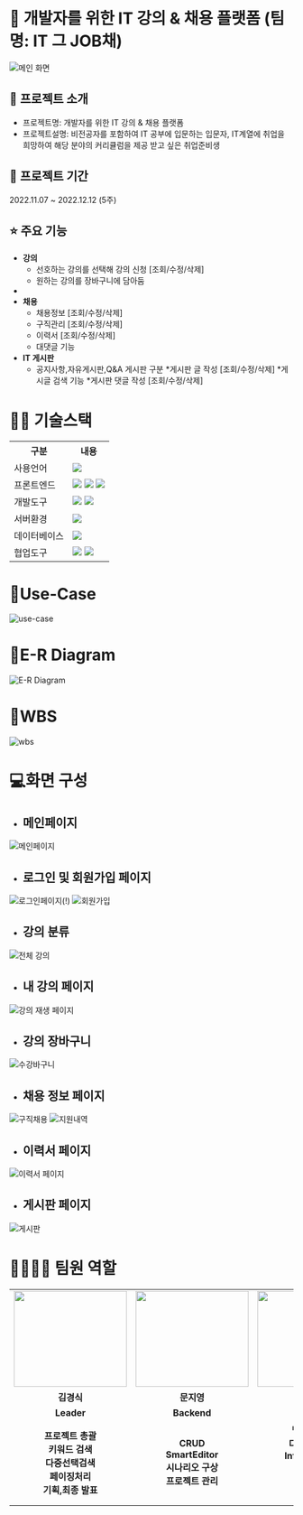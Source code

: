 # 📎 개발자를 위한 IT 강의 & 채용 플랫폼 (팀명: IT 그 JOB채)
![메인 화면](https://user-images.githubusercontent.com/110751989/206969982-0a143e6f-f1b8-46cd-a8fd-09f25d061178.png)

## 👀 프로젝트 소개
* 프로젝트명: 개발자를 위한 IT 강의 & 채용 플랫폼
* 프로젝트설명: 비전공자를 포함하여 IT 공부에 입문하는 입문자,  IT계열에 취업을 희망하여 해당 분야의 커리큘럼을 제공 받고 싶은 취업준비생


## 📅 프로젝트 기간
2022.11.07 ~ 2022.12.12 (5주)
<br>

## ⭐ 주요 기능
* <b>강의</b>
  * 선호하는 강의를 선택해 강의 신청  [조회/수정/삭제]
  * 원하는 강의를 장바구니에 담아둠
*	
* <b>채용</b>
  * 채용정보 [조회/수정/삭제]
  * 구직관리 [조회/수정/삭제]
  * 이력서 [조회/수정/삭제]
  * 대댓글 기능
* <b>IT 게시판</b>
  * 공지사항,자유게시판,Q&A 게시판 구분
  *게시판 글 작성 [조회/수정/삭제]
  *게시글 검색 기능
  *게시판 댓글 작성 [조회/수정/삭제]

# 💪🏻 기술스택
<table>
    <tr>
        <th>구분</th>
        <th>내용</th>
    </tr>
    <tr>
        <td>사용언어</td>
        <td>
            <img src="https://img.shields.io/badge/Java-007396?style=for-the-badge&logo=java&logoColor=white"/>
        </td>
    </tr>
    <tr>
        <td>프론트엔드</td>
        <td>
           <img src="https://img.shields.io/badge/javascript-F7DF1E?style=for-the-badge&logo=javascript&logoColor=black">
           <img src="https://img.shields.io/badge/HTML-E34F26?style=for-the-badge&logo=html5&logoColor=white">
           <img src="https://img.shields.io/badge/CSS-1572B6?style=for-the-badge&logo=css3&logoColor=white">
        </td>
    </tr>
    <tr>
        <td>개발도구</td>
        <td>
            <img src="https://img.shields.io/badge/Eclipse-2C2255?style=for-the-badge&logo=Eclipse&logoColor=white"/>
            <img src="https://img.shields.io/badge/VSCode-007ACC?style=for-the-badge&logo=VisualStudioCode&logoColor=white"/>
        </td>
    </tr>
    <tr>
        <td>서버환경</td>
        <td>
            <img src="https://img.shields.io/badge/Apache Tomcat-D22128?style=for-the-badge&logo=Apache Tomcat&logoColor=white"/>
        </td>
    </tr>
    <tr>
        <td>데이터베이스</td>
        <td>
             <img src="https://img.shields.io/badge/My SQL-4479A1?style=for-the-badge&logo=mysql&logoColor=white"/>
        </td>
    </tr>
    <tr>
        <td>협업도구</td>
        <td>
            <img src="https://img.shields.io/badge/Git-F05032?style=for-the-badge&logo=Git&logoColor=white"/>
            <img src="https://img.shields.io/badge/GitHub-181717?style=for-the-badge&logo=GitHub&logoColor=white"/>
        </td>
    </tr>
</table>

# 📌Use-Case
![use-case](https://user-images.githubusercontent.com/110751989/206969764-04a1dbe6-48e7-425c-87e1-17e9317b1365.png)

# 📌E-R Diagram
![E-R Diagram](https://user-images.githubusercontent.com/110751989/206969401-ea2d7423-1ce3-4f4a-9149-7fc260a7fc07.png)
# 📌WBS
![wbs](https://user-images.githubusercontent.com/110751989/206973522-6d041d9a-07ed-462c-ad12-c0b8c22013b0.png)

# 💻화면 구성
* <h2>메인페이지</h2>
![메인페이지](https://user-images.githubusercontent.com/110751989/206970055-369c8009-7b5e-4db2-81b6-dd9a9c317d8c.png)
* <h2>로그인 및 회원가입 페이지</h2>
![로그인페이지(!)](https://user-images.githubusercontent.com/110751989/206970103-ab8d608c-f146-41ca-b325-72c1aba81d9b.png)
![회원가입](https://user-images.githubusercontent.com/110751989/206970112-3275e3b1-801a-4400-aaf1-4b35a055402e.png)
* <h2>강의 분류</h2>
![전체 강의](https://user-images.githubusercontent.com/110751989/206970185-4d7ed08e-db51-4a9b-94d4-0f2965f68d08.png)
* <h2>내 강의 페이지</h2>
![강의 재생 페이지](https://user-images.githubusercontent.com/110751989/206973065-f0e28fc7-031b-4618-bc0d-a3f252816a4d.png)
* <h2>강의 장바구니</h2>
![수강바구니](https://user-images.githubusercontent.com/110751989/206972943-3ce89208-b914-425f-8cc4-8ac1f06d5449.png)
* <h2>채용 정보 페이지</h2>
![구직채용](https://user-images.githubusercontent.com/110751989/206973137-7d78a8a3-4a9d-4e06-87b7-2632bfa780d1.png)
![지원내역](https://user-images.githubusercontent.com/110751989/206973200-b77466ca-e5d6-40f3-ab42-d83a61ffe2ef.png)
* <h2>이력서 페이지</h2>
![이력서 페이지](https://user-images.githubusercontent.com/110751989/206973223-cced77fe-ef43-4f3e-9b55-9c076e110626.png)
* <h2>게시판 페이지</h2>
![게시판](https://user-images.githubusercontent.com/110751989/206973292-c527e385-2b00-4456-8014-e5e20d62af0d.png)



# 👨‍👩‍👦‍👦 팀원 역할
<table>
  <tr>
    <td align="center"><img src="https://user-images.githubusercontent.com/103255941/189019547-cad15f48-f580-485e-b193-2cb9ae67bd4c.png" width="200" height="170"/</td>
    <td align="center"><img src="https://user-images.githubusercontent.com/103255941/189019459-2b5da8c4-d15b-4691-9fcd-bff5b8970520.png" width="200" height="170"/</td>
    <td align="center"><img src="https://user-images.githubusercontent.com/103255941/189019618-4dadd28d-896b-4017-8ff2-e7fb06bd3439.png" width="200" height="170"/</td>
    <td align="center"><img src="https://user-images.githubusercontent.com/103255941/189018336-3b54e9cc-ae46-4335-a46e-437a49f21be4.png" width="200" height="170"/</td>
    <td align="center"><img src="https://user-images.githubusercontent.com/103255941/189019379-2376e144-647a-4d9f-b407-29fba6594d0e.png" width="200" height="170"/</td>
  </tr>
  <tr>
    <td align="center"><strong>김경식</strong></td>
    <td align="center"><strong>문지영</strong></td>
    <td align="center"><strong>백재현</strong></td>
    <td align="center"><strong>이형준</strong></td>
    <td align="center"><strong>김민정</strong></td>
  </tr>
  <tr>
    <td align="center"><b>Leader</b></td>
    <td align="center"><b>Backend</b></td>
    <td align="center"><b>Backend</b></td>
    <td align="center"><b>Frontend</b></td>
    <td align="center"><b>Frontend</b></td>
  </tr>
   <tr>
    <td align="center"><b>프로젝트 총괄<br>키워드 검색<br>다중선택검색<br>페이징처리<br>기획,최종 발표</b></td>
    <td align="center"><b>CRUD<br>SmartEditor<br>시나리오 구상<br>프로젝트 관리</b></td>
    <td align="center"><b>백엔드 총괄<br>다중선택검색<br>Infinity Scroll<br>장바구니<br>강의리뷰<br>DB설계</b></td>
    <td align="center"><b>프론트 총괄<br>본인 인증<br>중복 체크<br>지원내역조회<br>이직제안<br>게시판 댓글기능</b></td>
    <td align="center"><b>CRUD<br>페이징처리<br>SmartEditor<br>지원자 확인<br>프로젝트 관리</b></td>
  </tr>
</table>

<br>


